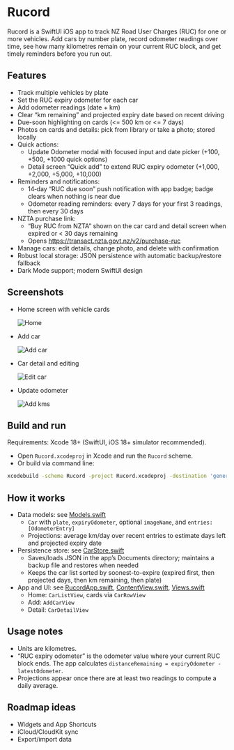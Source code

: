 # Rucord

Rucord is a SwiftUI iOS app to track NZ Road User Charges (RUC) for one or more vehicles. Add cars by number plate, record odometer readings over time, see how many kilometres remain on your current RUC block, and get timely reminders before you run out.

## Features

- Track multiple vehicles by plate
- Set the RUC expiry odometer for each car
- Add odometer readings (date + km)
- Clear “km remaining” and projected expiry date based on recent driving
- Due-soon highlighting on cards (<= 500 km or <= 7 days)
- Photos on cards and details: pick from library or take a photo; stored locally
- Quick actions:
  - Update Odometer modal with focused input and date picker (+100, +500, +1000 quick options)
  - Detail screen “Quick add” to extend RUC expiry odometer (+1,000, +2,000, +5,000, +10,000)
- Reminders and notifications:
  - 14‑day “RUC due soon” push notification with app badge; badge clears when nothing is near due
  - Odometer reading reminders: every 7 days for your first 3 readings, then every 30 days
- NZTA purchase link:
  - “Buy RUC from NZTA” shown on the car card and detail screen when expired or < 30 days remaining
  - Opens https://transact.nzta.govt.nz/v2/purchase-ruc
- Manage cars: edit details, change photo, and delete with confirmation
- Robust local storage: JSON persistence with automatic backup/restore fallback
- Dark Mode support; modern SwiftUI design

## Screenshots

- Home screen with vehicle cards
  
  ![Home](shots/1-homepage.PNG)

- Add car
  
  ![Add car](shots/2-add-car.PNG)

- Car detail and editing
  
  ![Edit car](shots/3-edit-car.PNG)

- Update odometer
  
  ![Add kms](shots/4-add-kms.PNG)

## Build and run

Requirements: Xcode 18+ (SwiftUI, iOS 18+ simulator recommended).

- Open `Rucord.xcodeproj` in Xcode and run the `Rucord` scheme.
- Or build via command line:

```bash
xcodebuild -scheme Rucord -project Rucord.xcodeproj -destination 'generic/platform=iOS' build
```

## How it works

- Data models: see [Models.swift](file:///Users/nic/code/mine/rucord/Rucord/Models.swift)
  - `Car` with `plate`, `expiryOdometer`, optional `imageName`, and `entries: [OdometerEntry]`
  - Projections: average km/day over recent entries to estimate days left and projected expiry date
- Persistence store: see [CarStore.swift](file:///Users/nic/code/mine/rucord/Rucord/CarStore.swift)
  - Saves/loads JSON in the app’s Documents directory; maintains a backup file and restores when needed
  - Keeps the car list sorted by soonest-to-expire (expired first, then projected days, then km remaining, then plate)
- App and UI: see [RucordApp.swift](file:///Users/nic/code/mine/rucord/Rucord/RucordApp.swift), [ContentView.swift](file:///Users/nic/code/mine/rucord/Rucord/ContentView.swift), [Views.swift](file:///Users/nic/code/mine/rucord/Rucord/Views.swift)
  - Home: `CarListView`, cards via `CarRowView`
  - Add: `AddCarView`
  - Detail: `CarDetailView`

## Usage notes

- Units are kilometres.
- “RUC expiry odometer” is the odometer value where your current RUC block ends. The app calculates `distanceRemaining = expiryOdometer - latestOdometer`.
- Projections appear once there are at least two readings to compute a daily average.

## Roadmap ideas

- Widgets and App Shortcuts
- iCloud/CloudKit sync
- Export/import data
